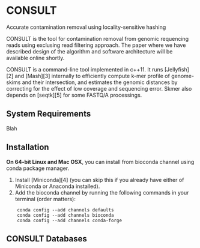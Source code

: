 # CONSULT
Accurate contamination removal using locality-sensitive hashing

CONSULT is the tool for contamination removal from genomic requencing reads using exclusing read filtering approach. The paper where we have described design of the algorithm and software architecture will be available online shortly. <!-- (open access): -->
<!--  - [paper reference and doi][1] -->

CONSULT is a command-line tool implemented in c++11. It runs [Jellyfish][2] and [Mash][3] internally to efficiently compute k-mer profile of genome-skims and their intersection, and estimates the genomic distances by correcting for the effect of low coverage and sequencing error. Skmer also depends on [seqtk][5] for some FASTQ/A processings. 

System Requirements
------------

Blah


Installation
------------
**On 64-bit Linux and Mac OSX**, you can install  from bioconda channel using conda package manager. 
1. Install [Miniconda][4] (you can skip this if you already have either of Miniconda or Anaconda installed). 
2. Add the bioconda channel by running the following commands in your terminal (order matters):
```
    conda config --add channels defaults
    conda config --add channels bioconda
    conda config --add channels conda-forge
```    


CONSULT Databases
------------

